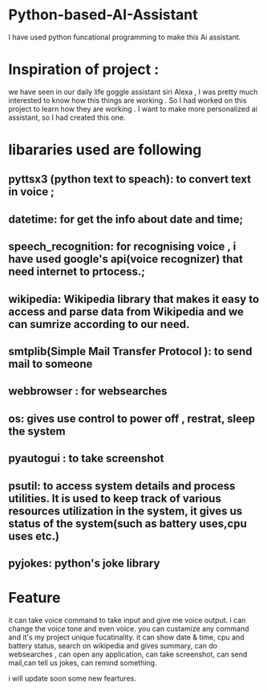 # Python-based-AI-Assistant

I have used python funcational programming to make this Ai assistant.

# Inspiration of project : 
we have seen in our daily life goggle assistant siri Alexa , I was pretty much interested  to know how this things are working . So I had worked on this project to learn how they are working . I want to make more personalized ai assistant, so I had created this one.

# libararies used are following
## pyttsx3 (python text to speach): to convert text in voice ;
## datetime: for get the info about date and time;
## speech_recognition: for recognising  voice , i have used google's api(voice recognizer) that need internet to prtocess.;
## wikipedia: Wikipedia library  that makes it easy to access and parse data from Wikipedia and we can sumrize according to our need.
## smtplib(Simple Mail Transfer Protocol ): to send mail to someone 
## webbrowser : for websearches
## os: gives use control to power off , restrat, sleep the system 
## pyautogui : to take screenshot
## psutil: to access system details and process utilities. It is used to keep track of various resources utilization in the system, it gives us status of the system(such as battery uses,cpu uses etc.)
## pyjokes: python's joke library


# Feature 
it can take voice command to take input and give me voice output. i can change the voice tone and even voice. you can custamize any command and it's my project unique fucatinality. 
it can show date & time, cpu and battery status, search on wikipedia and gives summary, can do websearches , can open any application, can take screenshot, can send mail,can tell us jokes, can remind something.

i will update soon some new feartures.
